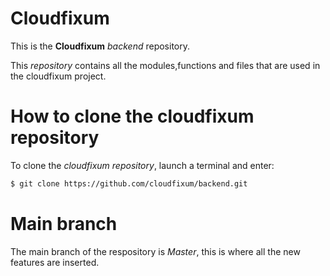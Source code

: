 # Cloudfixum
This is the **Cloudfixum** *backend* repository.

This *repository* contains all the modules,functions and files that are used in the cloudfixum project.

# How to clone the cloudfixum repository
To clone the *cloudfixum repository*, launch a terminal and enter:
```sh
$ git clone https://github.com/cloudfixum/backend.git
```
# Main branch
The main branch of the respository is *Master*, this is where all the new features are inserted.






